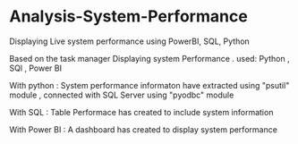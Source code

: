 # Analysis-System-Performance
Displaying Live system performance using PowerBI, SQL, Python

Based on the task manager Displaying system Performance .
used: Python , SQl , Power BI 

With python :
System performance informaton have extracted using "psutil" module ,
connected with SQL Server using "pyodbc" module 

With SQL :
Table Performace has created to include system information 

With Power BI :
A dashboard has created to display system performance 



